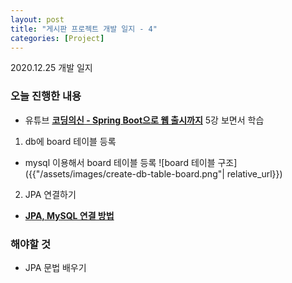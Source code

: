 ```yaml
---
layout: post
title: "게시판 프로젝트 개발 일지 - 4"
categories: [Project]
---
```


2020.12.25 개발 일지

### 오늘 진행한 내용
- 유튜브 <b>[코딩의신 - Spring Boot으로 웹 출시까지](https://www.youtube.com/watch?v=FYkn9KOfkx0&list=PLPtc9qD1979DG675XufGs0-gBeb2mrona)</b> 5강 보면서 학습

1. db에 board 테이블 등록
- mysql 이용해서 board 테이블 등록
![board 테이블 구조]({{"/assets/images/create-db-table-board.png"| relative_url}})

2. JPA 연결하기
- <b>[JPA, MySQL 연결 방법](https://seonjuleee.github.io/spring/2020/12/25/springboot-mysql-jpa/)</b>


### 해야할 것
- JPA 문법 배우기